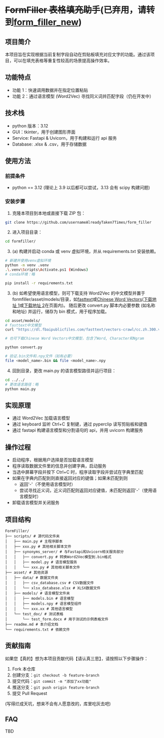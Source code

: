# ~~FormFiller 表格填充助手~~(已弃用，请转到[form_filler_new](https://github.com/usernameAlreadyTaken7Times/form_filler_new))

## 项目简介
本项目旨在实现根据当前复制字段自动在剪贴板填充对应文字的功能。通过该项目，可以在填充表格等重复性较高的场景提高操作效率。

## 功能特点
- 功能 1：快速调用数据并在指定位置粘贴
- 功能 2：通过语言模型 (Word2Vec) 寻找同义词并匹配字段（仍在开发中）

## 技术栈
- python 版本：3.12
- GUI：tkinter，用于创建图形界面
- Service: Fastapi & Uvicorn，用于构建和运行 api 服务
- Database: .xlsx & .csv，用于存储数据

## 使用方法

### 前提条件
- python == 3.12
(理论上 3.9 以后都可以尝试，3.13 会有 scipy 构建问题)

### 安装步骤
1. 克隆本项目到本地或直接下载 ZIP 包：

```bash
git clone https://github.com/usernameAlreadyTaken7Times/form_filler
```

2. 进入项目目录：

```bash
cd formfiller/
```

3. (a) 构建并启动 conda 或 venv 虚拟环境，并从 requirements.txt 安装依赖。

```bash
# 新建并使用venv虚拟环境
python -m venv .venv
.\.venv\Scripts\Activate.ps1 (Windows)
# conda环境：略
```

```bash
pip install -r requirements.txt
```

3. (b) 如希望使用语言模型，则可下载支持 Word2Vec 的中文模型并置于 formfiller/asset/models/目录，如[fasttext](https://fasttext.cc/)或[Chinese Word Vectors](https://github.com/Embedding/Chinese-Word-Vectors)([下载地址 1](https://drive.google.com/open?id=1kSAl4_AOg3_6ayU7KRM0Nk66uGdSZdnk)或[下载地址 2](https://drive.google.com/open?id=1kSAl4_AOg3_6ayU7KRM0Nk66uGdSZdnk)在页面内)。
随后更改 convert.py 脚本内必要参数 (如名称和地址) 并运行，储存为 bin 模式，用于程序加载。

```bash
cd asset/models/
# fasttext中文模型
curl "https://dl.fbaipublicfiles.com/fasttext/vectors-crawl/cc.zh.300.vec.gz"

# 也可下载Chinese Word Vectors中文模型，包含了Word, Character和Ngram

python convert.py

# 验证.bin文件和.npy文件（如有必要）
file <model_name>.bin && file <model_name>.npy
```

4. 回到目录，更改 main.py 的语言模型路径并运行项目：

```bash
cd ../../
# 更改语言路径：略
python main.py
```
## 实现原理
- 通过 Word2Vec 加载语言模型
- 通过 keyboard 监听 Ctrl+C 复制键，通过 pyperclip 读写剪贴板和键值
- 通过 fastapi 构建语言模型和分割语句的 api，并用 uvicorn 构建服务

## 操作过程
- 启动程序，根据用户选择是否加载语言模型
- 程序读取数据文件里的信息并创建字典，启动服务
- 当选中屏幕字段并按下 Ctrl+C 时，程序读取字段并尝试在字典里匹配
- 如果在字典内匹配到则直接返回对应的键值；如果未匹配到则
    - 返回'-'（不使用语言模型时）
    - 尝试寻找近义词，近义词匹配则返回对应键值，未匹配则返回'-'（使用语言模型时）
- 卸载语言模型并关闭服务

## 项目结构

```
FormFiller/
├── scripts/ # 源代码文件夹
│   ├── main.py # 主程序脚本
│   ├── xxx.py # 其他相关脚本文件
│   ├── synonyms_server/ # 与Fastapi和Uvicorn相关服务部分
│   │   ├── convert.py # 转换Word2Vec模型到.bin格式
│   │   ├── model.py # 语言模型服务
│   │   └── xxx.py # 其他相关脚本文件
├── asset/ # 其他资源
│   ├── data/ # 数据文件夹
│   │   ├── csv_database.csv # CSV数据文件
│   │   └── xlsx_database.xlsx # XLSX数据文件
│   ├── models/ # 语言模型文件夹
│   │   ├── models.bin # 语言模型
│   │   ├── models.npy # 语言模型组件
│   │   └── xxx.xx # 其他语言模型
│   └── test_doc/ # 测试表格
│       └── test_form.docx # 用于测试的示例表格文件
├── readme.md # 本介绍文档
└── requirements.txt # 依赖文件
```

## 贡献指南
如果您【真的】想为本项目贡献代码【请认真三思】，请按照以下步骤操作：
1. Fork 本仓库
2. 创建分支：`git checkout -b feature-branch`
3. 提交代码：`git commit -m "添加了xx功能"`
4. 推送分支：`git push origin feature-branch`
5. 提交 Pull Request

(写得烂成天坑，想来不会有人愿意改的，库里吃灰去吧)

## FAQ
TBD